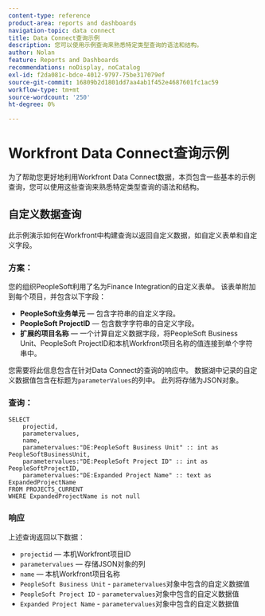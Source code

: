 ```yaml
---
content-type: reference
product-area: reports and dashboards
navigation-topic: data connect
title: Data Connect查询示例
description: 您可以使用示例查询来熟悉特定类型查询的语法和结构。
author: Nolan
feature: Reports and Dashboards
recommendations: noDisplay, noCatalog
exl-id: f2da081c-bdce-4012-9797-75be317079ef
source-git-commit: 16809b2d1801dd7aa4ab1f452e4687601fc1ac59
workflow-type: tm+mt
source-wordcount: '250'
ht-degree: 0%

---
```


# Workfront Data Connect查询示例

为了帮助您更好地利用Workfront Data Connect数据，本页包含一些基本的示例查询，您可以使用这些查询来熟悉特定类型查询的语法和结构。

## 自定义数据查询

此示例演示如何在Workfront中构建查询以返回自定义数据，如自定义表单和自定义字段。

### 方案：

您的组织PeopleSoft利用了名为Finance Integration的自定义表单。 该表单附加到每个项目，并包含以下字段：

* **PeopleSoft业务单元** — 包含字符串的自定义字段。
* **PeopleSoft ProjectID** — 包含数字字符串的自定义字段。
* **扩展的项目名称** — 一个计算自定义数据字段，将PeopleSoft Business Unit、PeopleSoft ProjectID和本机Workfront项目名称的值连接到单个字符串中。

您需要将此信息包含在针对Data Connect的查询的响应中。 数据湖中记录的自定义数据值包含在标题为`parameterValues`的列中。 此列将存储为JSON对象。

### 查询：

```
SELECT
    projectid,
    parametervalues,
    name,
    parametervalues:"DE:PeopleSoft Business Unit" :: int as PeopleSoftBusinessUnit,
    parametervalues:"DE:PeopleSoft Project ID" :: int as PeopleSoftProjectID,
    parametervalues:"DE:Expanded Project Name" :: text as ExpandedProjectName
FROM PROJECTS_CURRENT
WHERE ExpandedProjectName is not null
```

### 响应

上述查询返回以下数据：

* `projectid` — 本机Workfront项目ID
* `parametervalues` — 存储JSON对象的列
* `name` — 本机Workfront项目名称
* `PeopleSoft Business Unit` - `parametervalues`对象中包含的自定义数据值
* `PeopleSoft Project ID` - `parametervalues`对象中包含的自定义数据值
* `Expanded Project Name` - `parametervalues`对象中包含的自定义数据值

<!--## Task query 

Join the project and (assignedTo) users tables into a simple task list.



## Hours query

Join owner (users), hour type, and portfolio tables to provide a sum of hours by user and portfolio for the current year.



## Document approvals query

Measure the cycle time and average number of review cycles per asset.-->
